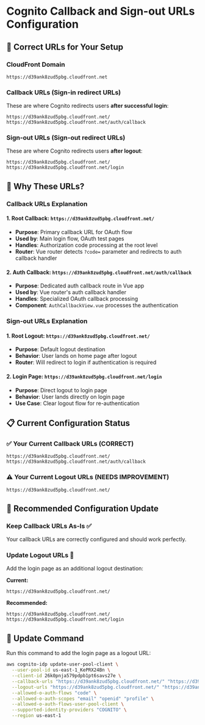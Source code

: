 # Cognito Callback and Sign-out URLs Configuration

## 🎯 **Correct URLs for Your Setup**

### **CloudFront Domain**
`https://d39ank8zud5pbg.cloudfront.net`

### **Callback URLs (Sign-in redirect URLs)**
These are where Cognito redirects users **after successful login**:

```
https://d39ank8zud5pbg.cloudfront.net/
https://d39ank8zud5pbg.cloudfront.net/auth/callback
```

### **Sign-out URLs (Sign-out redirect URLs)**
These are where Cognito redirects users **after logout**:

```
https://d39ank8zud5pbg.cloudfront.net/
https://d39ank8zud5pbg.cloudfront.net/login
```

## 🔧 **Why These URLs?**

### **Callback URLs Explanation**

#### **1. Root Callback: `https://d39ank8zud5pbg.cloudfront.net/`**
- **Purpose**: Primary callback URL for OAuth flow
- **Used by**: Main login flow, OAuth test pages
- **Handles**: Authorization code processing at the root level
- **Router**: Vue router detects `?code=` parameter and redirects to auth callback handler

#### **2. Auth Callback: `https://d39ank8zud5pbg.cloudfront.net/auth/callback`**
- **Purpose**: Dedicated auth callback route in Vue app
- **Used by**: Vue router's auth callback handler
- **Handles**: Specialized OAuth callback processing
- **Component**: `AuthCallbackView.vue` processes the authentication

### **Sign-out URLs Explanation**

#### **1. Root Logout: `https://d39ank8zud5pbg.cloudfront.net/`**
- **Purpose**: Default logout destination
- **Behavior**: User lands on home page after logout
- **Router**: Will redirect to login if authentication is required

#### **2. Login Page: `https://d39ank8zud5pbg.cloudfront.net/login`**
- **Purpose**: Direct logout to login page
- **Behavior**: User lands directly on login page
- **Use Case**: Clear logout flow for re-authentication

## 📋 **Current Configuration Status**

### **✅ Your Current Callback URLs (CORRECT)**
```
https://d39ank8zud5pbg.cloudfront.net/
https://d39ank8zud5pbg.cloudfront.net/auth/callback
```

### **⚠️ Your Current Logout URLs (NEEDS IMPROVEMENT)**
```
https://d39ank8zud5pbg.cloudfront.net/
```

## 🔧 **Recommended Configuration Update**

### **Keep Callback URLs As-Is** ✅
Your callback URLs are correctly configured and should work perfectly.

### **Update Logout URLs** 📝
Add the login page as an additional logout destination:

**Current:**
```
https://d39ank8zud5pbg.cloudfront.net/
```

**Recommended:**
```
https://d39ank8zud5pbg.cloudfront.net/
https://d39ank8zud5pbg.cloudfront.net/login
```

## 🚀 **Update Command**

Run this command to add the login page as a logout URL:

```bash
aws cognito-idp update-user-pool-client \
  --user-pool-id us-east-1_KePRX24Bn \
  --client-id 26k0pnja579pdpb1pt6savs27e \
  --callback-urls "https://d39ank8zud5pbg.cloudfront.net/" "https://d39ank8zud5pbg.cloudfront.net/auth/callback" \
  --logout-urls "https://d39ank8zud5pbg.cloudfront.net/" "https://d39ank8zud5pbg.cloudfront.net/login" \
  --allowed-o-auth-flows "code" \
  --allowed-o-auth-scopes "email" "openid" "profile" \
  --allowed-o-auth-flows-user-pool-client \
  --supported-identity-providers "COGNITO" \
  --region us-east-1
```
